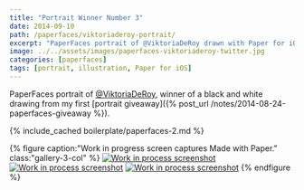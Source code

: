 ```yaml
---
title: "Portrait Winner Number 3"
date: 2014-09-10
path: /paperfaces/viktoriaderoy-portrait/
excerpt: "PaperFaces portrait of @ViktoriaDeRoy drawn with Paper for iOS on an iPad."
image: ../../assets/images/paperfaces-viktoriaderoy-twitter.jpg
categories: [paperfaces]
tags: [portrait, illustration, Paper for iOS]
---
```


PaperFaces portrait of [@ViktoriaDeRoy](https://twitter.com/ViktoriaDeRoy), winner of a black and white drawing from my first [portrait giveaway]({% post_url /notes/2014-08-24-paperfaces-giveaway %}).

{% include_cached boilerplate/paperfaces-2.md %}

{% figure caption:"Work in progress screen captures Made with Paper." class:"gallery-3-col" %}
[![Work in process screenshot](../../assets/images/paperfaces-viktoriaderoy-process-1-600.jpg)](../../assets/images/paperfaces-viktoriaderoy-process-1-lg.jpg) [![Work in process screenshot](../../assets/images/paperfaces-viktoriaderoy-process-2-600.jpg)](../../assets/images/paperfaces-viktoriaderoy-process-2-lg.jpg) [![Work in process screenshot](../../assets/images/paperfaces-viktoriaderoy-process-3-600.jpg)](../../assets/images/paperfaces-viktoriaderoy-process-3-lg.jpg)
{% endfigure %}
